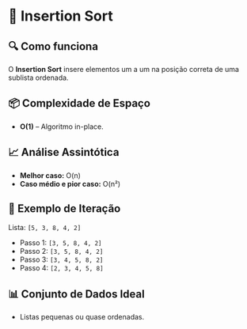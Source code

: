 # 📄 Insertion Sort

## 🔍 Como funciona
O **Insertion Sort** insere elementos um a um na posição correta de uma sublista ordenada.

## 📦 Complexidade de Espaço
- **O(1)** – Algoritmo in-place.

## 📈 Análise Assintótica
- **Melhor caso:** O(n)
- **Caso médio e pior caso:** O(n²)

## 🔁 Exemplo de Iteração
Lista: `[5, 3, 8, 4, 2]`
- Passo 1: `[3, 5, 8, 4, 2]`
- Passo 2: `[3, 5, 8, 4, 2]`
- Passo 3: `[3, 4, 5, 8, 2]`
- Passo 4: `[2, 3, 4, 5, 8]`

## 📊 Conjunto de Dados Ideal
- Listas pequenas ou quase ordenadas.